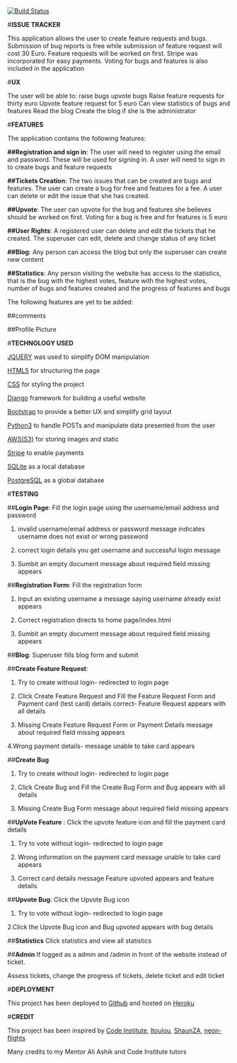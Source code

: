 [![Build Status](https://travis-ci.org/lubaninondo/issue-tracker.svg?branch=master)](https://travis-ci.org/lubaninondo/issue-tracker)

#**ISSUE TRACKER**

This application allows the user to create feature requests and bugs. Submission of bug reports is free while submission of feature request will cost 30 Euro. Feature requests will be worked on first. Stripe was incorporated for easy payments. Voting for bugs and features is also included in the application

#**UX**

The user will be able to:
raise bugs
upvote bugs
Raise feature requests for thirty euro
Upvote feature request for 5 euro
Can view statistics of bugs and features
Read the blog
Create the blog if she is the administrator


#**FEATURES**

The application contains the following features:

**##Registration and sign in**: The user will need to register using the email and password. These will be used for signing in. A user will need to sign in to create bugs and feature requests

**##Tickets Creation**: The two issues that can be created are bugs and features. The user can create a bug for free and features for a fee. A user can delete or edit the issue that she has created.

**##Upvote**: The user can upvote for the bug and features she believes should be worked on first. Voting for a bug is free and for features is 5 euro

**##User Rights**: A registered user can delete and edit the tickets that he created. The superuser can edit, delete and change status of any ticket

**##Blog**: Any person can access the blog but only the superuser can create new content

**##Statistics**: Any person visiting the website has access to the statistics, that is the bug with the highest votes, feature with the highest votes, number of bugs and features created and the progress of features and bugs

The following features are yet to be added:

##comments

##Profile Picture

#**TECHNOLOGY USED**

[JQUERY](https://jquery.com/) was used to simplify DOM manipulation

[HTML5](https://html.spec.whatwg.org/multipage/) for structuring the page

[CSS](https://www.w3schools.com/css/) for styling the project

[Django](https://www.djangoproject.com/) framework for building a useful website

[Bootstrap](https://getbootstrap.com/docs/3.3/getting-started/) to provide a better UX and simplify grid layout

[Python3](https://docs.python.org/release/3.4.3/) to handle POSTs and manipulate data presented from the user

[AWS(S3)](https://docs.aws.amazon.com/index.html#lang/en_us) for storing images and static

[Stripe](https://stripe.com/) to enable payments

[SQLite](https://www.sqlite.org/docs.html) as a local database

[PostgreSQL](https://www.postgresql.org/) as a global database


#**TESTING**

##**Login Page**: Fill the login page using the username/email address and password

1. invalid username/email address or password message indicates username does not exist or wrong password

2. correct login details you get username and successful login message

3. Sumbit an empty document message about required field missing appears

##**Registration Form**: Fill the registration form

1. Input an existing username a message saying username already exist appears

2. Correct registration directs to home page/index.html

3. Sumbit an empty document message about required field missing appears

##**Blog**: Superuser fills blog form and submit

##**Create Feature Request**:

1. Try to create without login- redirected to login page

2. Click Create Feature Request and Fill the Feature Request Form and Payment card (test card) details correct- Feature Request appears with all details

3. Missing Create Feature Request Form or Payment Details message about required field missing appears

4.Wrong payment details- message unable to take card appears


##**Create Bug**

1. Try to create without login- redirected to login page

2. Click Create Bug and Fill the Create Bug Form and Bug appears with all details

3. Missing Create Bug Form  message about required field missing appears

##**UpVote Feature** : Click the upvote feature icon and fill the payment card details

1. Try to vote without login- redirected to login page

2. Wrong information on the payment card message unable to take card appears

3. Correct card details message Feature upvoted appears and feature details

##**Upvote Bug**: Click the Upvote Bug icon

1. Try to vote without login- redirected to login page

2.Click the Upvote Bug icon and Bug upvoted appears with bug details

##**Statistics** Click statistics and view all statistics

##**Admin** If logged as a admin and /admin in front of the website instead of ticket.

Assess tickets, change the progress of tickets, delete ticket and edit ticket


#**DEPLOYMENT**

This project has been deployed to [Github](https://github.com/lubaninondo/issue-tracker/) and hosted on [Heroku](https://lubani-issue-tracker.herokuapp.com/tickets/) 

#**CREDIT**

This project has been inspired by [Code Institute](https://github.com/Code-Institute-Solutions/PuttingItAllTogether-Ecommerce/tree/master/03-HostingYourEcommerceWebApp/07-heroku_hosting), [Itoulou](https://github.com/itoulou/unicorn-attractor), [ShaunZA](https://github.com/ShaunZA/django-issue-tracker), [neon-flights](https://github.com/neon-flights/unicorn-attractor)

Many credits to my Mentor Ali Ashik and Code Institute tutors



